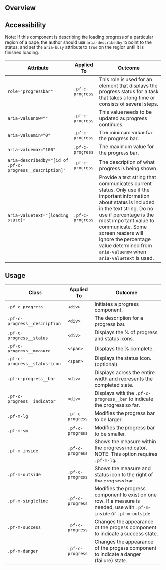 ## Overview

## Accessibility

Note: If this component is describing the loading progress of a particular region of a page, the author should use `aria-describedby` to point to the status, and set the `aria-busy` attribute to `true` on the region until it is finished loading. 

| Attribute | Applied To | Outcome |
| -- | -- | -- |
| `role="progressbar"` | `.pf-c-progress` |  This role is used for an element that displays the progress status for a task that takes a long time or consists of several steps. |
| `aria-valuenow=""` | `.pf-c-progress` |  This value needs to be updated as progress continues. |
| `aria-valuemin="0"` | `.pf-c-progress` |  The minimum value for the progress bar. |
| `aria-valuemax="100"` | `.pf-c-progress` |  The maximum value for the progress bar. |
| `aria-describedby="[id of .pf-c-progress__description]"` | `.pf-c-progress` |  The description of what progress is being shown. |
| `aria-valuetext="[loading state]"` | `.pf-c-progress` |  Provide a text string that communicates current status. Only use if the important information about status is included in the text string. Do no use if percentage is the most important value to communicate. Some screen readers will ignore the percentage value determined from `aria-valuenow` when `aria-valuetext` is used. |


## Usage

| Class | Applied To | Outcome |
| -- | -- | -- |
| `.pf-c-progress` | `<div>` |  Initiates a progress component. |
| `.pf-c-progress__description` | `<div>` |  The description for a progress bar. |
| `.pf-c-progress__status` | `<div>` |  Displays the % of progress and status icons. |
| `.pf-c-progress__measure` | `<span>` |  Displays the % complete. |
| `.pf-c-progress__status-icon` | `<span>` |  Displays the status icon. (optional) |
| `.pf-c-progress__bar` | `<div>` |  Displays across the entire width and represents the completed state. |
| `.pf-c-progress__indicator` | `<div>` |  Displays with the `.pf-c-progress__bar` to indicate the progress so far. |
| `.pf-m-lg` | `.pf-c-progress` |  Modifies the progress bar to be larger. |
| `.pf-m-sm` | `.pf-c-progress` |  Modifies the progress bar to be smaller. |
| `.pf-m-inside` | `.pf-c-progress` |  Shows the measure within the progress indicator. NOTE: This option requires `.pf-m-lg`.|
| `.pf-m-outside` | `.pf-c-progress` |  Shows the measure and status icon to the right of the progress bar. |
| `.pf-m-singleline` | `.pf-c-progress` | Modifies the progress component to exist on one row. If a measure is needed, use with `.pf-m-inside` or `.pf-m-outside`|
| `.pf-m-success` | `.pf-c-progress` |  Changes the appearance of the progess component to indicate a success state. |
| `.pf-m-danger` | `.pf-c-progress` |  Changes the appearance of the progess component to indicate a danger (failure) state. |
